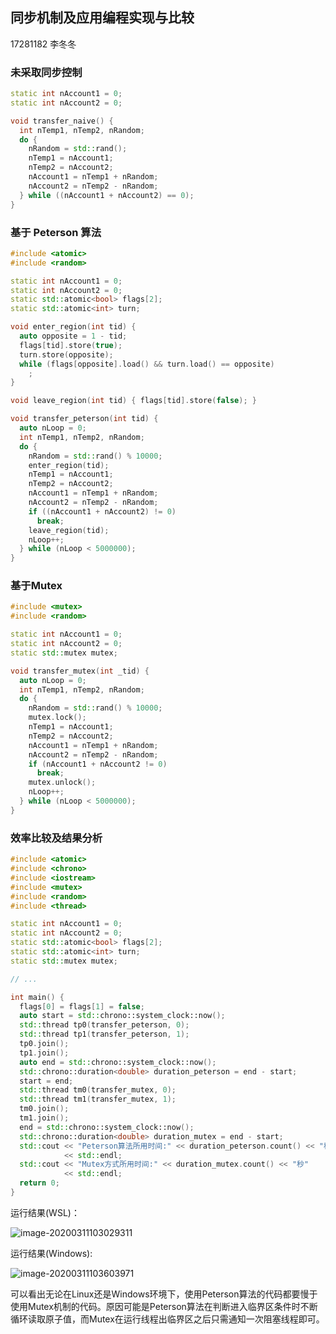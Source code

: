 ## 同步机制及应用编程实现与比较 

17281182 李冬冬

### 未采取同步控制

```c++
static int nAccount1 = 0;
static int nAccount2 = 0;

void transfer_naive() {
  int nTemp1, nTemp2, nRandom;
  do {
    nRandom = std::rand();
    nTemp1 = nAccount1;
    nTemp2 = nAccount2;
    nAccount1 = nTemp1 + nRandom;
    nAccount2 = nTemp2 - nRandom;
  } while ((nAccount1 + nAccount2) == 0);
}
```

### 基于 Peterson 算法

```c++
#include <atomic>
#include <random>

static int nAccount1 = 0;
static int nAccount2 = 0;
static std::atomic<bool> flags[2];
static std::atomic<int> turn;

void enter_region(int tid) {
  auto opposite = 1 - tid;
  flags[tid].store(true);
  turn.store(opposite);
  while (flags[opposite].load() && turn.load() == opposite)
    ;
}

void leave_region(int tid) { flags[tid].store(false); }

void transfer_peterson(int tid) {
  auto nLoop = 0;
  int nTemp1, nTemp2, nRandom;
  do {
    nRandom = std::rand() % 10000;
    enter_region(tid);
    nTemp1 = nAccount1;
    nTemp2 = nAccount2;
    nAccount1 = nTemp1 + nRandom;
    nAccount2 = nTemp2 - nRandom;
    if ((nAccount1 + nAccount2) != 0)
      break;
    leave_region(tid);
    nLoop++;
  } while (nLoop < 5000000);
}
```

### 基于Mutex

```c++
#include <mutex>
#include <random>

static int nAccount1 = 0;
static int nAccount2 = 0;
static std::mutex mutex;

void transfer_mutex(int _tid) {
  auto nLoop = 0;
  int nTemp1, nTemp2, nRandom;
  do {
    nRandom = std::rand() % 10000;
    mutex.lock();
    nTemp1 = nAccount1;
    nTemp2 = nAccount2;
    nAccount1 = nTemp1 + nRandom;
    nAccount2 = nTemp2 - nRandom;
    if (nAccount1 + nAccount2 != 0)
      break;
    mutex.unlock();
    nLoop++;
  } while (nLoop < 5000000);
}
```

### 效率比较及结果分析
```c++
#include <atomic>
#include <chrono>
#include <iostream>
#include <mutex>
#include <random>
#include <thread>

static int nAccount1 = 0;
static int nAccount2 = 0;
static std::atomic<bool> flags[2];
static std::atomic<int> turn;
static std::mutex mutex;

// ...

int main() {
  flags[0] = flags[1] = false;
  auto start = std::chrono::system_clock::now();
  std::thread tp0(transfer_peterson, 0);
  std::thread tp1(transfer_peterson, 1);
  tp0.join();
  tp1.join();
  auto end = std::chrono::system_clock::now();
  std::chrono::duration<double> duration_peterson = end - start;
  start = end;
  std::thread tm0(transfer_mutex, 0);
  std::thread tm1(transfer_mutex, 1);
  tm0.join();
  tm1.join();
  end = std::chrono::system_clock::now();
  std::chrono::duration<double> duration_mutex = end - start;
  std::cout << "Peterson算法所用时间:" << duration_peterson.count() << "秒"
            << std::endl;
  std::cout << "Mutex方式所用时间:" << duration_mutex.count() << "秒"
            << std::endl;
  return 0;
}
```

运行结果(WSL)：

![image-20200311103029311](C:\Users\lsong\AppData\Roaming\Typora\typora-user-images\image-20200311103029311.png)

运行结果(Windows):

![image-20200311103603971](C:\Users\lsong\AppData\Roaming\Typora\typora-user-images\image-20200311103603971.png)

可以看出无论在Linux还是Windows环境下，使用Peterson算法的代码都要慢于使用Mutex机制的代码。原因可能是Peterson算法在判断进入临界区条件时不断循环读取原子值，而Mutex在运行线程出临界区之后只需通知一次阻塞线程即可。